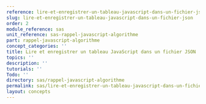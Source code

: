 ```yaml
---
reference: lire-et-enregistrer-un-tableau-javascript-dans-un-fichier-json
slug: lire-et-enregistrer-un-tableau-javascript-dans-un-fichier-json
order: 2
module_reference: sas
unit_reference: sas-rappel-javascript-algorithme
part: rappel-javascript-algorithme
concept_categories: ''
title: Lire et enregistrer un tableau JavaScript dans un fichier JSON
topics: ''
description: ''
tutorials: ''
Todo: ''
directory: sas/rappel-javascript-algorithme
permalink: sas/lire-et-enregistrer-un-tableau-javascript-dans-un-fichier-json
layout: concepts
---
```

